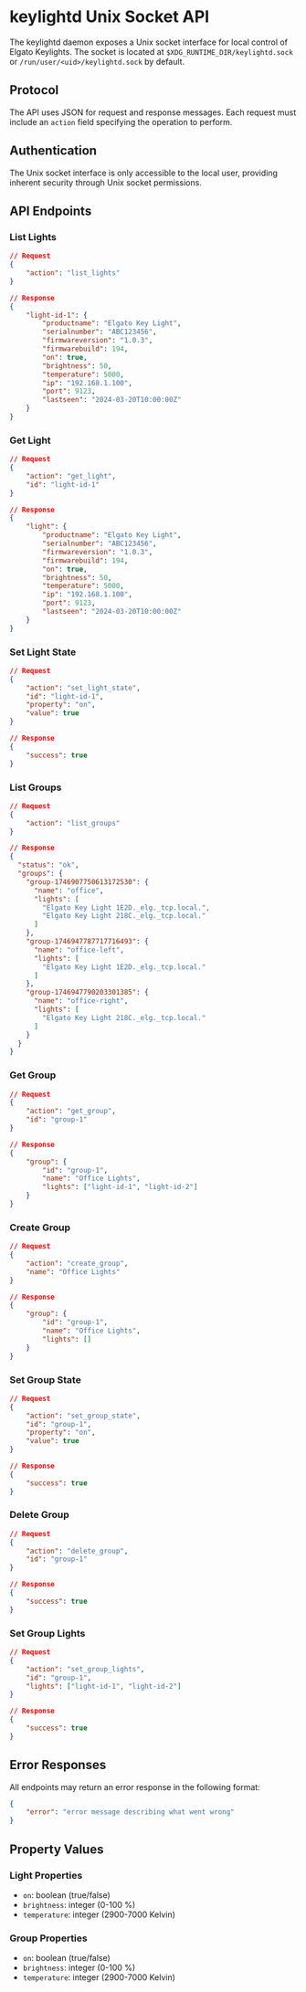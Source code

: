 # keylightd Unix Socket API

The keylightd daemon exposes a Unix socket interface for local control of Elgato Keylights. The socket is located at `$XDG_RUNTIME_DIR/keylightd.sock` or `/run/user/<uid>/keylightd.sock` by default.

## Protocol

The API uses JSON for request and response messages. Each request must include an `action` field specifying the operation to perform.

## Authentication

The Unix socket interface is only accessible to the local user, providing inherent security through Unix socket permissions.

## API Endpoints

### List Lights
```json
// Request
{
    "action": "list_lights"
}

// Response
{
    "light-id-1": {
        "productname": "Elgato Key Light",
        "serialnumber": "ABC123456",
        "firmwareversion": "1.0.3",
        "firmwarebuild": 194,
        "on": true,
        "brightness": 50,
        "temperature": 5000,
        "ip": "192.168.1.100",
        "port": 9123,
        "lastseen": "2024-03-20T10:00:00Z"
    }
}
```

### Get Light
```json
// Request
{
    "action": "get_light",
    "id": "light-id-1"
}

// Response
{
    "light": {
        "productname": "Elgato Key Light",
        "serialnumber": "ABC123456",
        "firmwareversion": "1.0.3",
        "firmwarebuild": 194,
        "on": true,
        "brightness": 50,
        "temperature": 5000,
        "ip": "192.168.1.100",
        "port": 9123,
        "lastseen": "2024-03-20T10:00:00Z"
    }
}
```

### Set Light State
```json
// Request
{
    "action": "set_light_state",
    "id": "light-id-1",
    "property": "on",
    "value": true
}

// Response
{
    "success": true
}
```

### List Groups
```json
// Request
{
    "action": "list_groups"
}

// Response
{
  "status": "ok",
  "groups": {
    "group-1746907750613172530": {
      "name": "office",
      "lights": [
        "Elgato Key Light 1E2D._elg._tcp.local.",
        "Elgato Key Light 218C._elg._tcp.local."
      ]
    },
    "group-1746947787717716493": {
      "name": "office-left",
      "lights": [
        "Elgato Key Light 1E2D._elg._tcp.local."
      ]
    },
    "group-1746947790203301385": {
      "name": "office-right",
      "lights": [
        "Elgato Key Light 218C._elg._tcp.local."
      ]
    }
  }
}
```

### Get Group
```json
// Request
{
    "action": "get_group",
    "id": "group-1"
}

// Response
{
    "group": {
        "id": "group-1",
        "name": "Office Lights",
        "lights": ["light-id-1", "light-id-2"]
    }
}
```

### Create Group
```json
// Request
{
    "action": "create_group",
    "name": "Office Lights"
}

// Response
{
    "group": {
        "id": "group-1",
        "name": "Office Lights",
        "lights": []
    }
}
```

### Set Group State
```json
// Request
{
    "action": "set_group_state",
    "id": "group-1",
    "property": "on",
    "value": true
}

// Response
{
    "success": true
}
```

### Delete Group
```json
// Request
{
    "action": "delete_group",
    "id": "group-1"
}

// Response
{
    "success": true
}
```

### Set Group Lights
```json
// Request
{
    "action": "set_group_lights",
    "id": "group-1",
    "lights": ["light-id-1", "light-id-2"]
}

// Response
{
    "success": true
}
```

## Error Responses

All endpoints may return an error response in the following format:

```json
{
    "error": "error message describing what went wrong"
}
```

## Property Values

### Light Properties
- `on`: boolean (true/false)
- `brightness`: integer (0-100 %)
- `temperature`: integer (2900-7000 Kelvin)

### Group Properties
- `on`: boolean (true/false)
- `brightness`: integer (0-100 %)
- `temperature`: integer (2900-7000 Kelvin)